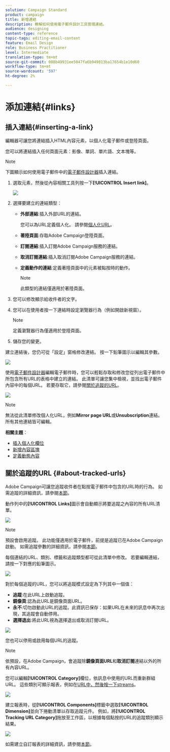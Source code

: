 ```yaml
---
solution: Campaign Standard
product: campaign
title: 新增連結
description: 瞭解如何使用電子郵件設計工具管理連結。
audience: designing
content-type: reference
topic-tags: editing-email-content
feature: Email Design
role: Business Practitioner
level: Intermediate
translation-type: tm+mt
source-git-commit: 088b49931ee5047fa6b949813ba17654b1e10d60
workflow-type: tm+mt
source-wordcount: '597'
ht-degree: 2%

---
```



# 添加連結{#links}

## 插入連結{#inserting-a-link}

編輯器可讓您將連結插入HTML內容元素，以個人化電子郵件或登陸頁面。

您可以將連結插入任何頁面元素：影像、單詞、單片語、文本塊等。

>[!NOTE]
>
>下圖顯示如何使用電子郵件中的[電子郵件設計器](../../designing/using/designing-content-in-adobe-campaign.md)插入連結。

1. 選取元素，然後從內容相關工具列按一下&#x200B;**[!UICONTROL Insert link]**。

   ![](assets/des_insert_link.png)

1. 選擇要建立的連結類型：

   * **外部連結**:插入外部URL的連結。

      您可以為URL定義個人化。 請參閱[個人化URL](../../designing/using/using-reusable-content.md#creating-a-content-fragment)。

   * **著陸頁面**:存取Adobe Campaign登陸頁面。
   * **訂閱連結**:插入訂閱Adobe Campaign服務的連結。
   * **取消訂閱連結**:插入取消訂閱Adobe Campaign服務的連結。
   * **定義動作的連結**:定義著陸頁面中的元素被點按時的動作。

      >[!NOTE]
      >
      >此類型的連結僅適用於著陸頁面。

1. 您可以修改顯示給收件者的文字。
1. 您可以在使用者按一下連結時設定瀏覽器行為（例如開啟新視窗）。

   >[!NOTE]
   >
   >定義瀏覽器行為僅適用於登陸頁面。

1. 儲存您的變更。

建立連結後，您仍可從「設定」窗格修改連結。 按一下鉛筆圖示以編輯其參數。

![](assets/des_link_edit.png)

使用[電子郵件設計器](../../designing/using/designing-content-in-adobe-campaign.md)編輯電子郵件時，您可以輕鬆存取和修改您從列出電子郵件中所包含所有URL的表格中建立的連結。 此清單可讓您集中檢視，並找出電子郵件內容中的每個URL。 若要存取它，請參閱[關於追蹤的URL](#about-tracked-urls)。

![](assets/des_link_list.png)

>[!NOTE]
>
>無法從此清單修改個人化URL，例如&#x200B;**Mirror page URL**&#x200B;或&#x200B;**Unsubscription**&#x200B;連結。 所有其他連結皆可編輯。

**相關主題**：

* [插入個人化欄位](../../designing/using/personalization.md#inserting-a-personalization-field)
* [新增內容區塊](../../designing/using/personalization.md#adding-a-content-block)
* [定義動態內容](../../designing/using/personalization.md#defining-dynamic-content-in-an-email)

## 關於追蹤的URL {#about-tracked-urls}

Adobe Campaign可讓您追蹤收件者在點按電子郵件中包含的URL時的行為。 如需追蹤的詳細資訊，請參閱[本節](../../sending/using/tracking-messages.md#about-tracking)。

動作列中的&#x200B;**[!UICONTROL Links]**&#x200B;圖示會自動顯示將要追蹤之內容的所有URL清單。

![](assets/des_links.png)

>[!NOTE]
>
>預設會啟用追蹤。 此功能僅適用於電子郵件，前提是追蹤已在Adobe Campaign啟動。 如需追蹤參數的詳細資訊，請參閱[本節](../../administration/using/configuring-email-channel.md#tracking-parameters)。

每個連結的URL、類別、標籤和追蹤類型都可從此清單中修改。 若要編輯連結，請按一下對應的鉛筆圖示。

![](assets/des_links_tracking.png)

對於每個追蹤的URL，您可以將追蹤模式設定為下列其中一個值：

* **追蹤**:在此URL上啟動追蹤。
* **鏡像頁**:認為此URL是鏡像頁面URL。
* **永不**:切勿啟動此URL的追蹤。此資訊已保存：如果URL在未來的訊息中再次出現，其追蹤會自動停用。
* **選擇退出**:將此URL視為選擇退出或取消訂閱URL。

![](assets/des_link_tracking_type.png)

您也可以停用或啟用每個URL的追蹤。

>[!NOTE]
>
>依預設，在Adobe Campaign，會追蹤除&#x200B;**鏡像頁面URL**&#x200B;和&#x200B;**取消訂閱**&#x200B;連結以外的所有內容URL。

您可以編輯&#x200B;**[!UICONTROL Category]**&#x200B;欄位，依訊息中使用的URL而重新群組URL。 這些類別可顯示報表，例如在[URL中，然後按一下streams](../../reporting/using/urls-and-click-streams.md)。

![](assets/des_link_tracking_category.png)

建立報表時，從&#x200B;**[!UICONTROL Components]**&#x200B;標籤中選取&#x200B;**[!UICONTROL Dimension]**&#x200B;並向下捲動清單以存取追蹤元件。 例如，將&#x200B;**[!UICONTROL Tracking URL Category]**&#x200B;拖放至工作區，以根據每個點按的URL的追蹤類別顯示結果。

![](assets/des_link_tracking_report.png)

如需建立自訂報表的詳細資訊，請參閱[本節](../../reporting/using/about-dynamic-reports.md)。
